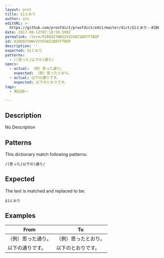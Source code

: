 ```yaml
---
layout: post
title: $1とおり
author: azu
editURL: >-
  https://github.com/proofdict/proofdict/edit/master/dict/$1とおり--01BQ92YWWV2VVD5WZ1B8TFTBQP.yml
date: 2017-08-12T07:10:59.590Z
permalink: /term/01BQ92YWWV2VVD5WZ1B8TFTBQP
id: 01BQ92YWWV2VVD5WZ1B8TFTBQP
description: ''
expected: $1とおり
patterns:
  - /(思った|以下の)通り/
specs:
  - actual: （例）思った通り。
    expected: （例）思ったとおり。
  - actual: 以下の通りです。
    expected: 以下のとおりです。
tags:
  - 表記統一

---
```


## Description

No Description 

## Patterns

This dictionary match following patterns:

    /(思った|以下の)通り/

## Expected

The text is matched and replaced to be:

    $1とおり

## Examples

| From      | To         |
| --------- | ---------- |
| （例）思った通り。 | （例）思ったとおり。 |
| 以下の通りです。  | 以下のとおりです。  |

